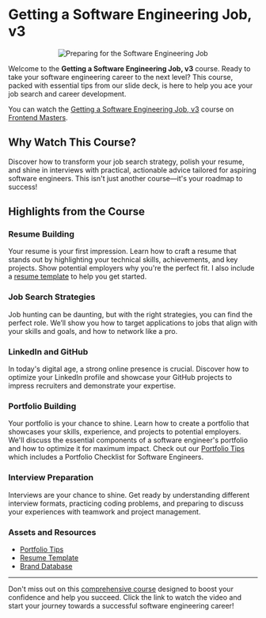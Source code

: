 # Getting a Software Engineering Job, v3

<p align="center">
  <img src="https://res.cloudinary.com/vetswhocode/image/upload/v1721005521/Final_Preparing_For_the_Software_Engineering_Job_v3_-_Slide_Deck_sqof1p.gif" alt="Preparing for the Software Engineering Job">
</p>

Welcome to the **Getting a Software Engineering Job, v3** course. Ready to take your software engineering career to the next level? This course, packed with essential tips from our slide deck, is here to help you ace your job search and career development.

You can watch the [Getting a Software Engineering Job, v3](https://frontendmasters.com/courses/getting-a-job-v3/) course on [Frontend Masters](https://frontendmasters.com). 

## Why Watch This Course?

Discover how to transform your job search strategy, polish your resume, and shine in interviews with practical, actionable advice tailored for aspiring software engineers. This isn't just another course—it's your roadmap to success!

## Highlights from the Course

### Resume Building
Your resume is your first impression. Learn how to craft a resume that stands out by highlighting your technical skills, achievements, and key projects. Show potential employers why you're the perfect fit. I also include a [resume template](resume-template.pdf) to help you get started.

### Job Search Strategies
Job hunting can be daunting, but with the right strategies, you can find the perfect role. We’ll show you how to target applications to jobs that align with your skills and goals, and how to network like a pro.

### LinkedIn and GitHub
In today's digital age, a strong online presence is crucial. Discover how to optimize your LinkedIn profile and showcase your GitHub projects to impress recruiters and demonstrate your expertise.

### Portfolio Building
Your portfolio is your chance to shine. Learn how to create a portfolio that showcases your skills, experience, and projects to potential employers. We'll discuss the essential components of a software engineer's portfolio and how to optimize it for maximum impact. Check out our [Portfolio Tips](portfolio-tips.md) which includes a Portfolio Checklist for Software Engineers.

### Interview Preparation
Interviews are your chance to shine. Get ready by understanding different interview formats, practicing coding problems, and preparing to discuss your experiences with teamwork and project management.

### Assets and Resources
- [Portfolio Tips](portfolio-tips.md) 
- [Resume Template](resume-template.pdf)
- [Brand Database](https://vets-who-code.notion.site/Generic-Brand-Database-d69b3e59f9274427adedf00aa9f16c21?pvs=4)
---

Don't miss out on this [comprehensive course](https://frontendmasters.com/courses/getting-a-job-v3/) designed to boost your confidence and help you succeed. Click the link to watch the video and start your journey towards a successful software engineering career!